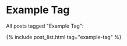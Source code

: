Example Tag
===========

All posts tagged "Example Tag":

{% include post_list.html tag="example-tag" %}
